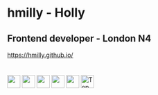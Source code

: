 # hmilly - Holly

## Frontend developer - London N4

https://hmilly.github.io/

<style>
    div{
        display: inline-block;
        padding: 10px 0;
        align: center
    }
    img{
        align: center;
        height: 30px
    }
</style>

<div>
<img src="https://img.shields.io/badge/-Git-grey?logo=git&logoColor=white&logoWidth=10">
<img src="https://img.shields.io/badge/-HTML-orange?logo=HTML5&logoColor=white&logoWidth=10" >
<img src="https://img.shields.io/badge/-CSS-1E90FF?logo=css3&logoColor=white&logoWidth=10" >
<img src="https://img.shields.io/badge/-JS-yellow?logo=javascript&logoColor=white&logoWidth=10" >
<img src="https://img.shields.io/badge/-ReactJs-4682B4?logo=react&logoColor=white&logoWidth=10" >
</div>

<div>

![Top Langs](https://github-readme-stats.vercel.app/api/top-langs/?username=hmilly&layout=compact)
</div>